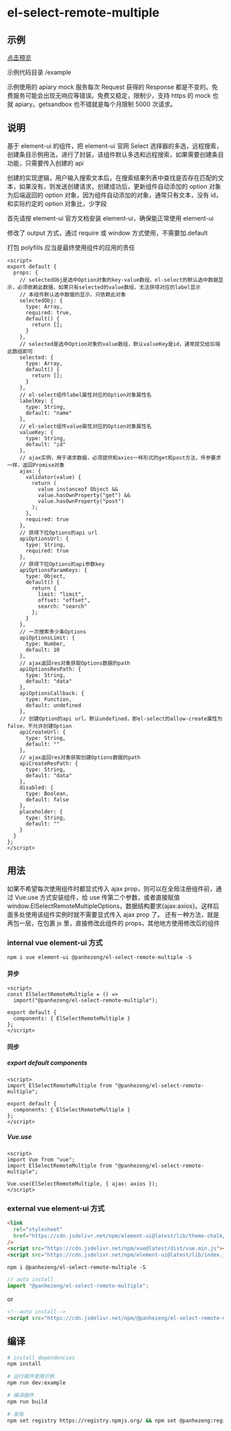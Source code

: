 # el-select-remote-multiple

## 示例

[点击预览](https://panhezeng.github.io/el-select-remote-multiple/)

示例代码目录 /example

示例使用的 apiary mock 服务每次 Request 获得的 Response 都是不变的。免费服务可能会出现无响应等错误。免费又稳定，限制少，支持 https 的 mock 也就 apiary。getsandbox 也不错就是每个月限制 5000 次请求。

## 说明

基于 element-ui 的组件，把 element-ui 官网 Select 选择器的多选，远程搜索，创建条目示例用法，进行了封装，该组件默认多选和远程搜索，如果需要创建条目功能，只需要传入创建的 api

创建的实现逻辑，用户输入搜索文本后，在搜索结果列表中查找是否存在匹配的文本，如果没有，则发送创建请求，创建成功后，更新组件自动添加的 option 对象为后端返回的 option 对象，因为组件自动添加的对象，通常只有文本，没有 id，和实际约定的 option 对象比，少字段

首先请按 element-ui 官方文档安装 element-ui，确保能正常使用 element-ui

修改了 output 方式，通过 require 或 window 方式使用，不需要加.default

打包 polyfills 应当是最终使用组件的应用的责任

```vue
<script>
export default {
  props: {
    // selectedObj是选中Option对象的key-value数组，el-select的默认选中数据显示，必须依赖此数据，如果只有selected的value数组，无法获得对应的label显示
    // 本组件默认选中数据的显示，只依赖此对象
    selectedObj: {
      type: Array,
      required: true,
      default() {
        return [];
      }
    },
    // selected是选中Option对象的value数组，默认valueKey是id，通常提交给后端此数组即可
    selected: {
      type: Array,
      default() {
        return [];
      }
    },
    // el-select组件label属性对应的Option对象属性名
    labelKey: {
      type: String,
      default: "name"
    },
    // el-select组件value属性对应的Option对象属性名
    valueKey: {
      type: String,
      default: "id"
    },
    // ajax实例，用于请求数据，必须提供和axios一样形式的get和post方法，传参要求一样，返回Promise对象
    ajax: {
      validator(value) {
        return (
          value instanceof Object &&
          value.hasOwnProperty("get") &&
          value.hasOwnProperty("post")
        );
      },
      required: true
    },
    // 获得下拉Options的api url
    apiOptionsUrl: {
      type: String,
      required: true
    },
    // 获得下拉Options的api参数key
    apiOptionsParamKeys: {
      type: Object,
      default() {
        return {
          limit: "limit",
          offset: "offset",
          search: "search"
        };
      }
    },
    // 一次搜索多少条Options
    apiOptionsLimit: {
      type: Number,
      default: 10
    },
    // ajax返回res对象获取Options数据的path
    apiOptionsResPath: {
      type: String,
      default: "data"
    },
    apiOptionsCallback: {
      type: Function,
      default: undefined
    },
    // 创建Option的api url，默认undefined，即el-select的allow-create属性为false，不允许创建Option
    apiCreateUrl: {
      type: String,
      default: ""
    },
    // ajax返回res对象获取创建Options数据的path
    apiCreateResPath: {
      type: String,
      default: "data"
    },
    disabled: {
      type: Boolean,
      default: false
    },
    placeholder: {
      type: String,
      default: ""
    }
  }
};
</script>
```

## 用法

如果不希望每次使用组件时都显式传入 ajax prop，则可以在全局注册组件前，通过 Vue.use 方式安装组件，给 use 传第二个参数，或者直接赋值 window.ElSelectRemoteMultipleOptions，数据结构要求{ajax:axios}。这样后面多处使用该组件实例时就不需要显式传入 ajax prop 了。
还有一种方法，就是再包一层，在包裹 js 里，直接修改此组件的 props，其他地方使用修改后的组件

### internal vue element-ui 方式

`npm i vue element-ui @panhezeng/el-select-remote-multiple -S`

#### 异步

```vue
<script>
const ElSelectRemoteMultiple = () =>
  import("@panhezeng/el-select-remote-multiple");

export default {
  components: { ElSelectRemoteMultiple }
};
</script>
```

#### 同步

##### export default components

```vue
<script>
import ElSelectRemoteMultiple from "@panhezeng/el-select-remote-multiple";

export default {
  components: { ElSelectRemoteMultiple }
};
</script>
```

##### Vue.use

```vue
<script>
import Vue from "vue";
import ElSelectRemoteMultiple from "@panhezeng/el-select-remote-multiple";

Vue.use(ElSelectRemoteMultiple, { ajax: axios });
</script>
```

### external vue element-ui 方式

```html
<link
  rel="stylesheet"
  href="https://cdn.jsdelivr.net/npm/element-ui@latest/lib/theme-chalk/index.css"
/>
<script src="https://cdn.jsdelivr.net/npm/vue@latest/dist/vue.min.js"></script>
<script src="https://cdn.jsdelivr.net/npm/element-ui@latest/lib/index.js"></script>
```

`npm i @panhezeng/el-select-remote-multiple -S`

```javascript
// auto install
import "@panhezeng/el-select-remote-multiple";
```

or

```html
<!--auto install-->
<script src="https://cdn.jsdelivr.net/npm/@panhezeng/el-select-remote-multiple@latest/dist/el-select-remote-multiple.min.js"></script>
```

## 编译

```bash
# install dependencies
npm install

# 运行插件使用示例
npm run dev:example

# 编译插件
npm run build

# 发版
npm set registry https://registry.npmjs.org/ && npm set @panhezeng:registry https://registry.npmjs.org/ && npm version patch && npm publish --access public && npm set registry https://registry.npm.taobao.org/ && npm set @panhezeng:registry https://registry.npm.taobao.org/

```
